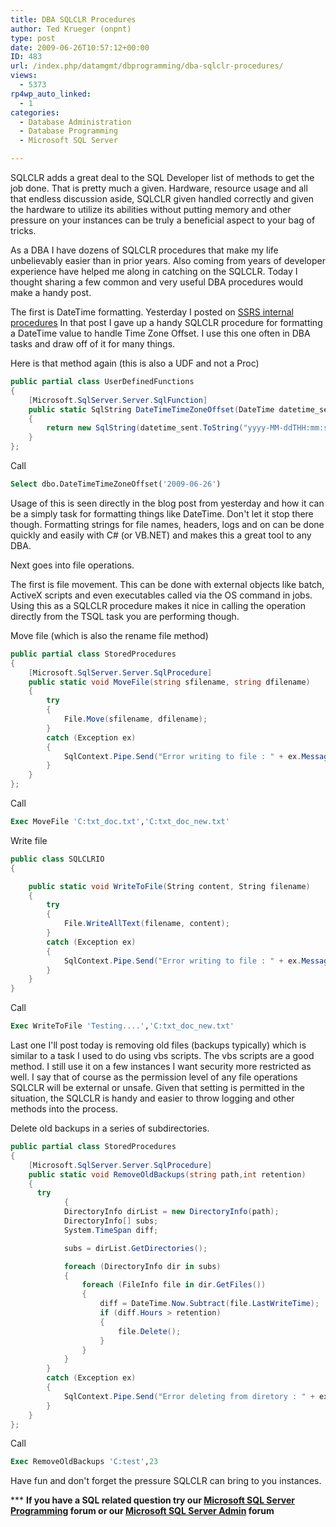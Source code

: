 ```yaml
---
title: DBA SQLCLR Procedures
author: Ted Krueger (onpnt)
type: post
date: 2009-06-26T10:57:12+00:00
ID: 483
url: /index.php/datamgmt/dbprogramming/dba-sqlclr-procedures/
views:
  - 5373
rp4wp_auto_linked:
  - 1
categories:
  - Database Administration
  - Database Programming
  - Microsoft SQL Server

---
```

SQLCLR adds a great deal to the SQL Developer list of methods to get the job done. That is pretty much a given. Hardware, resource usage and all that endless discussion aside, SQLCLR given handled correctly and given the hardware to utilize its abilities without putting memory and other pressure on your instances can be truly a beneficial aspect to your bag of tricks.

As a DBA I have dozens of SQLCLR procedures that make my life unbelievably easier than in prior years. Also coming from years of developer experience have helped me along in catching on the SQLCLR. Today I thought sharing a few common and very useful DBA procedures would make a handy post.

The first is DateTime formatting. Yesterday I posted on [SSRS internal procedures][1] In that post I gave up a handy SQLCLR procedure for formatting a DateTime value to handle Time Zone Offset. I use this one often in DBA tasks and draw off of it for many things.

Here is that method again (this is also a UDF and not a Proc)

```csharp
public partial class UserDefinedFunctions
{
    [Microsoft.SqlServer.Server.SqlFunction]
    public static SqlString DateTimeTimeZoneOffset(DateTime datetime_sent)
    {
        return new SqlString(datetime_sent.ToString("yyyy-MM-ddTHH:mm:ss.fffzzzz"));
    }
};
```
Call

```sql
Select dbo.DateTimeTimeZoneOffset('2009-06-26')
```
Usage of this is seen directly in the blog post from yesterday and how it can be a simply task for formatting things like DateTime. Don't let it stop there though. Formatting strings for file names, headers, logs and on can be done quickly and easily with C# (or VB.NET) and makes this a great tool to any DBA.

Next goes into file operations.

The first is file movement. This can be done with external objects like batch, ActiveX scripts and even executables called via the OS command in jobs. Using this as a SQLCLR procedure makes it nice in calling the operation directly from the TSQL task you are performing though.

Move file (which is also the rename file method)

```csharp
public partial class StoredProcedures
{
    [Microsoft.SqlServer.Server.SqlProcedure]
    public static void MoveFile(string sfilename, string dfilename)
    {
        try
        {
            File.Move(sfilename, dfilename);
        }
        catch (Exception ex)
        {
            SqlContext.Pipe.Send("Error writing to file : " + ex.Message);
        }
    }
};
```
Call

```sql
Exec MoveFile 'C:txt_doc.txt','C:txt_doc_new.txt'
```

Write file

```csharp
public class SQLCLRIO
{

    public static void WriteToFile(String content, String filename)
    {
        try
        {
            File.WriteAllText(filename, content);
        }
        catch (Exception ex)
        {
            SqlContext.Pipe.Send("Error writing to file : " + ex.Message);
        }
    }
}
```
Call

```sql
Exec WriteToFile 'Testing....','C:txt_doc_new.txt'
```

Last one I'll post today is removing old files (backups typically) which is similar to a task I used to do using vbs scripts. The vbs scripts are a good method. I still use it on a few instances I want security more restricted as well. I say that of course as the permission level of any file operations SQLCLR will be external or unsafe. Given that setting is permitted in the situation, the SQLCLR is handy and easier to throw logging and other methods into the process.

Delete old backups in a series of subdirectories. 

```csharp
public partial class StoredProcedures
{
    [Microsoft.SqlServer.Server.SqlProcedure]
    public static void RemoveOldBackups(string path,int retention)
    {
      try
            {
            DirectoryInfo dirList = new DirectoryInfo(path);
            DirectoryInfo[] subs;
            System.TimeSpan diff;

            subs = dirList.GetDirectories();

            foreach (DirectoryInfo dir in subs)
            {
                foreach (FileInfo file in dir.GetFiles())
                {
                    diff = DateTime.Now.Subtract(file.LastWriteTime);
                    if (diff.Hours > retention)
                    {
                        file.Delete();
                    }
                }
            }
        }
        catch (Exception ex)
        {
            SqlContext.Pipe.Send("Error deleting from diretory : " + ex.Message);
        }
    }
};
```
Call

```sql
Exec RemoveOldBackups 'C:test',23
```

Have fun and don't forget the pressure SQLCLR can bring to you instances.



\*** **If you have a SQL related question try our [Microsoft SQL Server Programming][2] forum or our [Microsoft SQL Server Admin][3] forum**<ins></ins>

 [1]: /index.php/DataMgmt/DataDesign/not-a-fan-of-the-report-manager-in-ssrs-
 [2]: http://forum.lessthandot.com/viewforum.php?f=17
 [3]: http://forum.lessthandot.com/viewforum.php?f=22